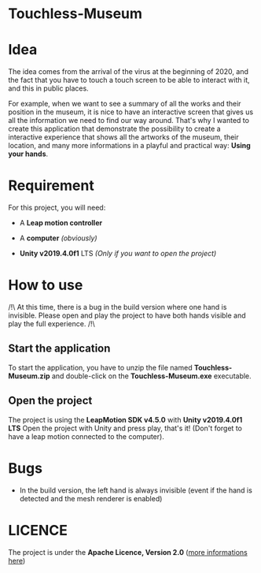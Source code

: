 # Touchless-Museum

# Idea
The idea comes from the arrival of the virus at the beginning of 2020, and the fact that you have to touch a touch screen to be able to interact with it, and this in public places. 

For example, when we want to see a summary of all the works and their position in the museum, it is nice to have an interactive screen that gives us all the information we need to find our way around. That's why I wanted to create this application that demonstrate the possibility to create a interactive experience that shows all the artworks of the museum, their location, and many more informations in a playful and practical way: **Using your hands**.

# Requirement
For this project, you will need:
- A **Leap motion controller**
- A **computer** *(obviously)*

- **Unity v2019.4.0f1** LTS *(Only if you want to open the project)*

# How to use
/!\ At this time, there is a bug in the build version where one hand is invisible. Please open and play the project to have both hands visible and play the full experience. /!\

## Start the application
To start the application, you have to unzip the file named **Touchless-Museum.zip** and double-click on the **Touchless-Museum.exe** executable.

## Open the project
The project is using the **LeapMotion SDK v4.5.0** with **Unity v2019.4.0f1 LTS**
Open the project with Unity and press play, that's it! (Don't forget to have a leap motion connected to the computer).

# Bugs
* In the build version, the left hand is always invisible (event if the hand is detected and the mesh renderer is enabled)

# LICENCE
The project is under the **Apache Licence, Version 2.0** ([more informations here](https://github.com/antoineheseque/Touchless-Museum/blob/master/LICENSE))
